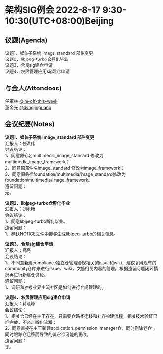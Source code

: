 # 架构SIG例会 2022-8-17 9:30-10:30(UTC+08:00)Beijing

## 议题(Agenda)

议题1、媒体子系统 image_standard 部件变更  
议题2、libjpeg-turbo仓孵化毕业  
议题3、合规sig建仓申请  
议题4、权限管理应用sig建仓申请  

## 与会人(Attendees)

任革林 [@im-off-this-week](https://gitee.com/im-off-this-week)  
董金光 [@dongjinguang](https://gitee.com/dongjinguang)  

## 会议纪要(Notes)

**议题1、媒体子系统 image_standard 部件变更**  
汇报人：任洪伟  
会议结论：  
1、同意原仓名multimedia_image_standard 修改为multimedia_image_framework；  
2、同意原部件名image_standard 修改为image_framework；  
3、同意原路径foundation/multimedia/image_standard修改为foundation/multimedia/image_framework。  
遗留问题：  
无。  

**议题2、libjpeg-turbo仓孵化毕业**  
汇报人：刘永畅  
会议结论：  
1、同意libjpeg-turbo孵化毕业。  
遗留问题：  
1、确认NOTICE文件中能够生成libjpeg-turbo的相关信息。  

**议题3、合规sig建仓申请**  
汇报人：高亮  
会议结论：  
1、不同意新建compliance独立仓管理合规相关的issue和wiki，建议复用现有的community仓库来进行issue、wiki，文档相关内容的管理。根据遗留问题闭环情况再进行新建仓讨论。  
遗留问题：  
1、调研和参考业界主流社区是如何进行合规管理的。  

**议题4、权限管理应用sig建仓申请**  
汇报人：蒋晓峰  
会议结论：  
1、相关仓已经在主干存在，只需要仓路径迁移和补齐构建流程，相关技术验证已经完成，不必走孵化流程；  
2、同意直接在主干新建application_permission_manager仓，同时删除老仓；同时跟踪仓迁移而导致的其它仓可能的更改。  
遗留问题：  
无。  
